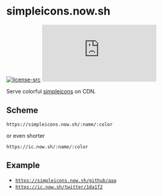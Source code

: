 # simpleicons.now.sh

[![license-src]][license-href]
[![github-src]][github-href]

Serve colorful [simpleicons](https://simpleicons.org/) on CDN.

## Scheme

```
https://simpleicons.now.sh/:name/:color
```

or even shorter

```
https://ic.now.sh/:name/:color
```

## Example

- [`https://simpleicons.now.sh/github/aaa`](https://simpleicons.now.sh/github/aaa)
- [`https://ic.now.sh/twitter/1da1f2`](https://ic.now.sh/twitter/1da1f2)

[license-src]: https://badgen.net/badge/license/MIT/blue
[license-href]: https://github.com/simpleicons/simpleicons.now.sh/blob/master/LICENSE
[github-src]: https://badgen.net/badge/github/amio%2Fsimpleicons.now.sh?icon&label
[github-href]: https://github.com/simpleicons/simpleicons.now.sh
